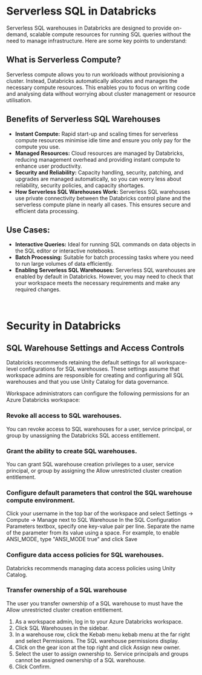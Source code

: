 # Serverless SQL in Databricks

Serverless SQL warehouses in Databricks are designed to provide on-demand, scalable compute resources for running SQL queries without the need to manage infrastructure. Here are some key points to understand:

## What is Serverless Compute?
Serverless compute allows you to run workloads without provisioning a cluster. Instead, Databricks automatically allocates and manages the necessary compute resources. This enables you to focus on writing code and analysing data without worrying about cluster management or resource utilisation.


## Benefits of Serverless SQL Warehouses

* **Instant Compute:** Rapid start-up and scaling times for serverless compute resources minimise idle time and ensure you only pay for the compute you use.
* **Managed Resources:** Cloud resources are managed by Databricks, reducing management overhead and providing instant compute to enhance user productivity.
* **Security and Reliability:** Capacity handling, security, patching, and upgrades are managed automatically, so you can worry less about reliability, security policies, and capacity shortages.
* **How Serverless SQL Warehouses Work:** Serverless SQL warehouses use private connectivity between the Databricks control plane and the serverless compute plane in nearly all cases. This ensures secure and efficient data processing.


## Use Cases:
* **Interactive Queries:** Ideal for running SQL commands on data objects in the SQL editor or interactive notebooks.
* **Batch Processing:** Suitable for batch processing tasks where you need to run large volumes of data efficiently.
* **Enabling Serverless SQL Warehouses:** Serverless SQL warehouses are enabled by default in Databricks. However, you may need to check that your workspace meets the necessary requirements and make any required changes.

<br>

# Security in Databricks

## SQL Warehouse Settings and Access Controls

Databricks recommends retaining the default settings for all workspace-level configurations for SQL warehouses. These settings assume that workspace admins are responsible for creating and configuring all SQL warehouses and that you use Unity Catalog for data governance.

Workspace administrators can configure the following permissions for an Azure Databricks workspace:

### Revoke all access to SQL warehouses.

You can revoke access to SQL warehouses for a user, service principal, or group by unassigning the Databricks SQL access entitlement.

### Grant the ability to create SQL warehouses.

You can grant SQL warehouse creation privileges to a user, service principal, or group by assigning the Allow unrestricted cluster creation entitlement. 

### Configure default parameters that control the SQL warehouse compute environment.

Click your username in the top bar of the workspace and select Settings -> Compute -> Manage next to SQL Warehouse 
In the SQL Configuration Parameters textbox, specify one key-value pair per line. Separate the name of the parameter from its value using a space. 
For example, to enable ANSI_MODE, type "ANSI_MODE true" and click Save

### Configure data access policies for SQL warehouses.

Databricks recommends managing data access policies using Unity Catalog.

### Transfer ownership of a SQL warehouse

The user you transfer ownership of a SQL warehouse to must have the Allow unrestricted cluster creation entitlement.

1. As a workspace admin, log in to your Azure Databricks workspace.
2. Click SQL Warehouses in the sidebar.
3. In a warehouse row, click the Kebab menu kebab menu at the far right and select Permissions. The SQL warehouse permissions display.
4. Click on the gear icon at the top right and click Assign new owner.
5. Select the user to assign ownership to. Service principals and groups cannot be assigned ownership of a SQL warehouse.
6. Click Confirm.
